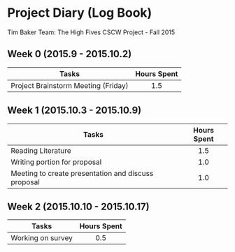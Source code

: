 # Project Diary (Log Book)
Tim Baker
Team: The High Fives
CSCW Project - Fall 2015

## Week 0 (2015.9 - 2015.10.2)
| Tasks | Hours Spent |
| ----- |:-----------:|
| Project Brainstorm Meeting (Friday) | 1.5 |

## Week 1 (2015.10.3 - 2015.10.9)
| Tasks | Hours Spent |
| ----- |:-----------:|
| Reading Literature | 1.5 |
| Writing portion for proposal | 1.0 |
| Meeting to create presentation and discuss proposal | 1.0 |

## Week 2 (2015.10.10 - 2015.10.17)
| Tasks | Hours Spent |
| ----- |:-----------:|
| Working on survey | 0.5 |
